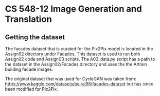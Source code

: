 # CS 548-12 Image Generation and Translation
## Getting the dataset
The facades dataset that is curated for the Pix2Pix model is located in the Assign02 directory under Facades. This dataset is used to run both Assign02 code and Assign03 scripts. The A03_data.py script has a path to the dataset in the Assign02/Facades directory and uses the the A/train building facade images.

The original dataset that was used for CycleGAN was taken from: https://www.kaggle.com/datasets/balraj98/facades-dataset but has since been modified for Pix2Pix.